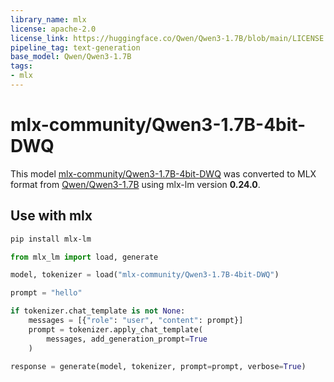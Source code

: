 ```yaml
---
library_name: mlx
license: apache-2.0
license_link: https://huggingface.co/Qwen/Qwen3-1.7B/blob/main/LICENSE
pipeline_tag: text-generation
base_model: Qwen/Qwen3-1.7B
tags:
- mlx
---
```


# mlx-community/Qwen3-1.7B-4bit-DWQ

This model [mlx-community/Qwen3-1.7B-4bit-DWQ](https://huggingface.co/mlx-community/Qwen3-1.7B-4bit-DWQ) was
converted to MLX format from [Qwen/Qwen3-1.7B](https://huggingface.co/Qwen/Qwen3-1.7B)
using mlx-lm version **0.24.0**.

## Use with mlx

```bash
pip install mlx-lm
```

```python
from mlx_lm import load, generate

model, tokenizer = load("mlx-community/Qwen3-1.7B-4bit-DWQ")

prompt = "hello"

if tokenizer.chat_template is not None:
    messages = [{"role": "user", "content": prompt}]
    prompt = tokenizer.apply_chat_template(
        messages, add_generation_prompt=True
    )

response = generate(model, tokenizer, prompt=prompt, verbose=True)
```
